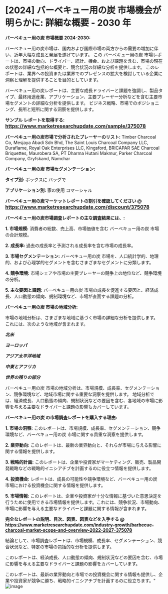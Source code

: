 # [2024] バーベキュー用の炭 市場機会が明らかに: 詳細な概要 - 2030 年

<strong>バーベキュー用の炭 市場概要 2024-2030:</strong>

バーベキュー用の炭市場は、国内および国際市場の両方からの需要の増加に伴い、近年大幅な成長と発展を遂げています。 この バーベキュー用の炭 市場レポートは、市場の動向、ドライバー、統計、機会、および課題を含む、市場の現在の状態の詳細な包括的な概要と、競合状況の詳細な分析を提供します。 このレポートは、業界への投資または業界でのプレゼンスの拡大を検討している企業に洞察と理解を提供することを目的としています。

バーベキュー用の炭レポートは、主要な成長ドライバーと課題を強調し、製品タイプ、最終用途産業、アプリケーション、主要プレーヤー分析などを含む主要市場セグメントの詳細な分析を提供します。 ビジネス戦略、市場でのポジショニング、長所と短所に関する洞察を提供します。



<strong>サンプル レポートを取得する: <a href=https://www.marketresearchupdate.com/sample/375078><font size=3 color=#0000ff>https://www.marketresearchupdate.com/sample/375078</font></a></strong>



<strong>バーベキュー用の炭市場で分析されたプレーヤーのリスト:</strong>
Timber Charcoal Co, Mesjaya Abadi Sdn Bhd, The Saint Louis Charcoal Company LLC, Duraflame, Royal Oak Enterprises LLC, Kingsford, BRICAPAR SAE Charcoal Briquettes, Maurobera SA, PT Dharma Hutani Makmur, Parker Charcoal Company, Gryfskand, Namchar



<strong>バーベキュー用の炭 市場セグメンテーション:</strong>



<strong>タイプ別:</strong>
ボックスに
バッグで



<strong>アプリケーション別:</strong>
家の使用
コマーシャル



<strong>バーベキュー用の炭マーケットレポートの割引を確認してください @ <a href=https://www.marketresearchupdate.com/discount/375078><font size=3 color=#0000ff>https://www.marketresearchupdate.com/discount/375078</font></a></strong>



<strong>バーベキュー用の炭市場調査レポートの主な調査結果には、:</strong>



<strong>1. 市場規模:</strong> 消費者の総数、売上高、市場価値を含む バーベキュー用の炭 市場の合計規模。



<strong>2. 成長率:</strong> 過去の成長率と予測される成長率を含む市場の成長率。



<strong>3. 市場セグメンテーション:</strong> バーベキュー用の炭 市場を、人口統計学的、地理的、および心理学的セグメントを含むさまざまなセグメントに分類します。



<strong>4. 競争環境:</strong> 市場シェアや市場の主要プレーヤーの競争上の地位など、競争環境の分析。



<strong>5. 主な要因と課題:</strong> バーベキュー用の炭 市場の成長を促進する要因と、経済成長、人口動態の傾向、規制環境など、市場が直面する課題の分析。



<strong>バーベキュー用の炭 市場の地域分析:</strong>

市場の地域分析は、さまざまな地域に基づく市場の詳細な分析を提供します。 これには、次のような地域が含まれます。

<em>

<strong>北米</strong></em>
<em>

<strong>ヨーロッパ</strong></em>
<em>

<strong>アジア太平洋地域</strong></em>
<em>

<strong>中東とアフリカ</strong></em>
<em>

<strong>世界の残りの部分</strong></em>

バーベキュー用の炭 市場の地域分析は、市場規模、成長率、セグメンテーション、競争環境など、地域市場に関する重要な洞察を提供します。 地域分析では、経済成長、人口動態の傾向、規制状況などの要因を含む、各地域の市場に影響を与える主要なドライバーと課題の影響もカバーしています。



<strong>バーベキュー用の炭 の市場調査レポートを購入する理由:</strong>



<strong>1. 市場の洞察:</strong> このレポートは、市場規模、成長率、セグメンテーション、競争環境など、バーベキュー用の炭 市場に関する貴重な洞察を提供します。



<strong>2. 業界動向:</strong> このレポートは、最新の業界動向と、それらが市場に与える影響に関する情報を提供します。



<strong>3. 戦略的計画:</strong> このレポートは、企業や投資家がマーケティング、販売、製品開発戦略などの戦略的イニシアチブを計画するのに役立つ情報を提供します。



<strong>4. 投資機会:</strong> レポートは、成長の可能性や競争環境など、バーベキュー用の炭 市場における投資機会に関する情報を提供します。



<strong>5. 市場情報:</strong> このレポートは、企業や投資家が十分な情報に基づいた意思決定を行うために使用できる市場情報を提供します。これには、競争状況、市場動向、市場に影響を与える主要なドライバーと課題に関する情報が含まれます。



<strong><b>完全なレポートの説明、目次、図表、図表などを入手する @ <a href=https://www.marketresearchupdate.com/industry-growth/barbecue-charcoal-market-scope-and-overview-2022-2027-375078>https://www.marketresearchupdate.com/industry-growth/barbecue-charcoal-market-scope-and-overview-2022-2027-375078</a></b></strong>

結論として、市場調査レポートは、市場規模、成長率、セグメンテーション、競合状況など、特定の市場の包括的な分析を提供します。

このレポートは、経済成長、人口動態の傾向、規制状況などの要因を含む、市場に影響を与える主要なドライバーと課題の影響をカバーしています。

このレポートは、最新の業界動向と市場での投資機会に関する情報も提供し、企業や投資家が競争に勝ち、戦略的イニシアチブを計画するのに役立ちます。"
![image](https://github.com/renukap7961/renukap7961/assets/163852544/323efcf6-8ff7-4022-8c2b-f25f7ce41c7a)
